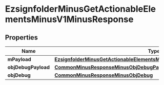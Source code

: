 
# EzsignfolderMinusGetActionableElementsMinusV1MinusResponse

## Properties
Name | Type | Description | Notes
------------ | ------------- | ------------- | -------------
**mPayload** | [**EzsignfolderMinusGetActionableElementsMinusV1MinusResponseMinusMPayload**](EzsignfolderMinusGetActionableElementsMinusV1MinusResponseMinusMPayload.md) |  | 
**objDebugPayload** | [**CommonMinusResponseMinusObjDebugPayload**](CommonMinusResponseMinusObjDebugPayload.md) |  |  [optional]
**objDebug** | [**CommonMinusResponseMinusObjDebug**](CommonMinusResponseMinusObjDebug.md) |  |  [optional]



